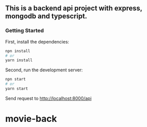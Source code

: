 ## This is a backend api project with express, mongodb and typescript.

### Getting Started

First, install the dependencies:

```bash
npn install
# or
yarn install
```

Second, run the development server:

```bash
npn start
# or
yarn start
```

Send request to [http://localhost:8000/api](http://localhost:3000)
# movie-back
